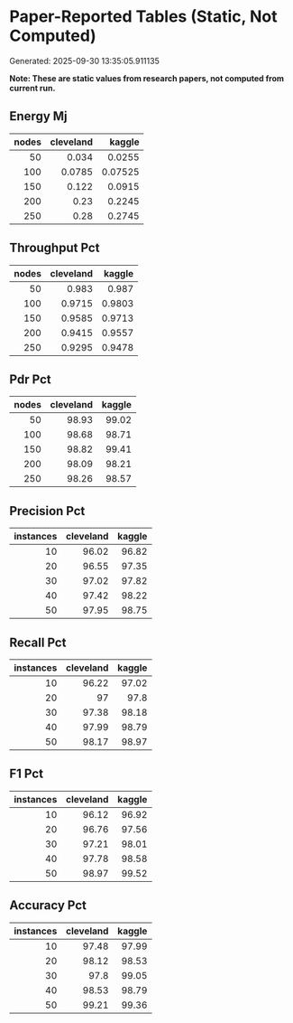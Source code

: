 # Paper-Reported Tables (Static, Not Computed)

Generated: 2025-09-30 13:35:05.911135

**Note: These are static values from research papers, not computed from current run.**

## Energy Mj

|   nodes |   cleveland |   kaggle |
|--------:|------------:|---------:|
|      50 |      0.034  |  0.0255  |
|     100 |      0.0785 |  0.07525 |
|     150 |      0.122  |  0.0915  |
|     200 |      0.23   |  0.2245  |
|     250 |      0.28   |  0.2745  |


## Throughput Pct

|   nodes |   cleveland |   kaggle |
|--------:|------------:|---------:|
|      50 |      0.983  |   0.987  |
|     100 |      0.9715 |   0.9803 |
|     150 |      0.9585 |   0.9713 |
|     200 |      0.9415 |   0.9557 |
|     250 |      0.9295 |   0.9478 |


## Pdr Pct

|   nodes |   cleveland |   kaggle |
|--------:|------------:|---------:|
|      50 |       98.93 |    99.02 |
|     100 |       98.68 |    98.71 |
|     150 |       98.82 |    99.41 |
|     200 |       98.09 |    98.21 |
|     250 |       98.26 |    98.57 |


## Precision Pct

|   instances |   cleveland |   kaggle |
|------------:|------------:|---------:|
|          10 |       96.02 |    96.82 |
|          20 |       96.55 |    97.35 |
|          30 |       97.02 |    97.82 |
|          40 |       97.42 |    98.22 |
|          50 |       97.95 |    98.75 |


## Recall Pct

|   instances |   cleveland |   kaggle |
|------------:|------------:|---------:|
|          10 |       96.22 |    97.02 |
|          20 |       97    |    97.8  |
|          30 |       97.38 |    98.18 |
|          40 |       97.99 |    98.79 |
|          50 |       98.17 |    98.97 |


## F1 Pct

|   instances |   cleveland |   kaggle |
|------------:|------------:|---------:|
|          10 |       96.12 |    96.92 |
|          20 |       96.76 |    97.56 |
|          30 |       97.21 |    98.01 |
|          40 |       97.78 |    98.58 |
|          50 |       98.97 |    99.52 |


## Accuracy Pct

|   instances |   cleveland |   kaggle |
|------------:|------------:|---------:|
|          10 |       97.48 |    97.99 |
|          20 |       98.12 |    98.53 |
|          30 |       97.8  |    99.05 |
|          40 |       98.53 |    98.79 |
|          50 |       99.21 |    99.36 |

